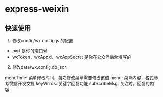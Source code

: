 # express-weixin

## 快速使用

1. 修改config/wx.config.js 的配置

- port 是你的端口号
- wxToken、wxAppId、wxAppSecret 是你在公众号后台填写的

2. 修改data/wx.config.db.json

menuTime: 菜单修改时间，每次修改菜单需要修改该值
menu: 菜单内容，格式参考微信开发文档
keyWords: 关键字回复功能
subscribeMsg: 关注时，回复的内容